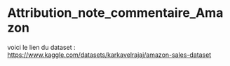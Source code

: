 # Attribution_note_commentaire_Amazon


voici le lien du dataset : https://www.kaggle.com/datasets/karkavelrajaj/amazon-sales-dataset
